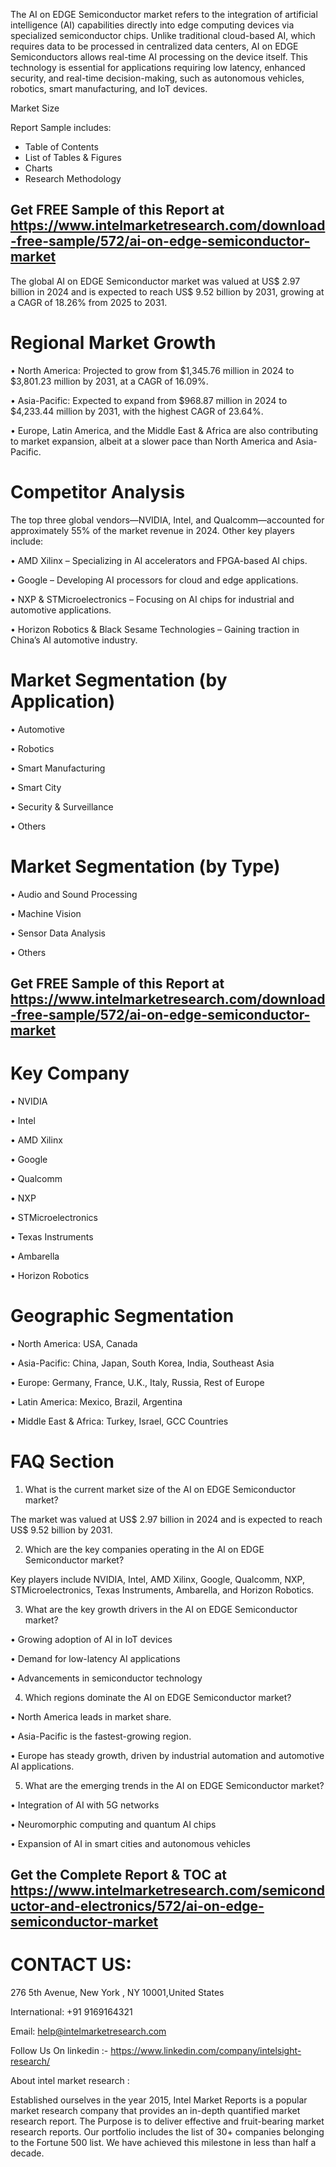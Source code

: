 The AI on EDGE Semiconductor market refers to the integration of artificial intelligence (AI) capabilities directly into edge computing devices via specialized semiconductor chips. Unlike traditional cloud-based AI, which requires data to be processed in centralized data centers, AI on EDGE Semiconductors allows real-time AI processing on the device itself. This technology is essential for applications requiring low latency, enhanced security, and real-time decision-making, such as autonomous vehicles, robotics, smart manufacturing, and IoT devices.

Market Size

Report Sample includes:
- Table of Contents
- List of Tables & Figures
- Charts
- Research Methodology

Get FREE Sample of this Report at https://www.intelmarketresearch.com/download-free-sample/572/ai-on-edge-semiconductor-market
-
The global AI on EDGE Semiconductor market was valued at US$ 2.97 billion in 2024 and is expected to reach US$ 9.52 billion by 2031, growing at a CAGR of 18.26% from 2025 to 2031.

 
Regional Market Growth
=
• North America: Projected to grow from $1,345.76 million in 2024 to $3,801.23 million by 2031, at a CAGR of 16.09%.


• Asia-Pacific: Expected to expand from $968.87 million in 2024 to $4,233.44 million by 2031, with the highest CAGR of 23.64%.

• Europe, Latin America, and the Middle East & Africa are also contributing to market expansion, albeit at a slower pace than North America and Asia-Pacific.

Competitor Analysis
=

The top three global vendors—NVIDIA, Intel, and Qualcomm—accounted for approximately 55% of the market revenue in 2024. Other key players include:

• AMD Xilinx – Specializing in AI accelerators and FPGA-based AI chips.


• Google – Developing AI processors for cloud and edge applications.


• NXP & STMicroelectronics – Focusing on AI chips for industrial and automotive applications.

• Horizon Robotics & Black Sesame Technologies – Gaining traction in China’s AI automotive industry.

Market Segmentation (by Application)
=
• Automotive

• Robotics


• Smart Manufacturing

• Smart City


• Security & Surveillance

• Others

Market Segmentation (by Type)
=
• Audio and Sound Processing

• Machine Vision

• Sensor Data Analysis

• Others


Get FREE Sample of this Report at https://www.intelmarketresearch.com/download-free-sample/572/ai-on-edge-semiconductor-market
-

Key Company
=
• NVIDIA

• Intel

• AMD Xilinx

• Google

• Qualcomm

• NXP

• STMicroelectronics

• Texas Instruments

• Ambarella

• Horizon Robotics

Geographic Segmentation
=
• North America: USA, Canada

• Asia-Pacific: China, Japan, South Korea, India, Southeast Asia

• Europe: Germany, France, U.K., Italy, Russia, Rest of Europe

• Latin America: Mexico, Brazil, Argentina


• Middle East & Africa: Turkey, Israel, GCC Countries

FAQ Section
=
1. What is the current market size of the AI on EDGE Semiconductor market?

The market was valued at US$ 2.97 billion in 2024 and is expected to reach US$ 9.52 billion by 2031.

2. Which are the key companies operating in the AI on EDGE Semiconductor market?

Key players include NVIDIA, Intel, AMD Xilinx, Google, Qualcomm, NXP, STMicroelectronics, Texas Instruments, Ambarella, and Horizon Robotics.

3. What are the key growth drivers in the AI on EDGE Semiconductor market?

• Growing adoption of AI in IoT devices

• Demand for low-latency AI applications

• Advancements in semiconductor technology

4. Which regions dominate the AI on EDGE Semiconductor market?

• North America leads in market share.

• Asia-Pacific is the fastest-growing region.

• Europe has steady growth, driven by industrial automation and automotive AI applications.

5. What are the emerging trends in the AI on EDGE Semiconductor market?

• Integration of AI with 5G networks

• Neuromorphic computing and quantum AI chips

• Expansion of AI in smart cities and autonomous vehicles

Get the Complete Report & TOC at https://www.intelmarketresearch.com/semiconductor-and-electronics/572/ai-on-edge-semiconductor-market
-
CONTACT US:
=
276 5th Avenue, New York , NY 10001,United States

International: +91 9169164321

Email: help@intelmarketresearch.com

Follow Us On linkedin :- https://www.linkedin.com/company/intelsight-research/

About intel market research :

Established ourselves in the year 2015, Intel Market Reports is a popular market research company that provides an in-depth quantified market research report. The Purpose is to deliver effective and fruit-bearing market research reports. Our portfolio includes the list of 30+ companies belonging to the Fortune 500 list. We have achieved this milestone in less than half a decade.
